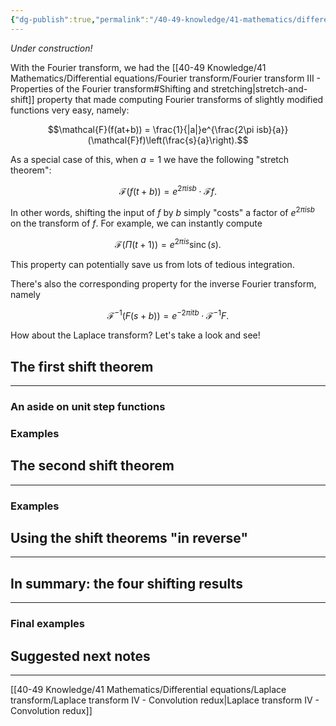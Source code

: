 ```yaml
---
{"dg-publish":true,"permalink":"/40-49-knowledge/41-mathematics/differential-equations/laplace-transform/laplace-transform-iii-the-shifting-theorems/","tags":["differential_equations"],"updated":"2025-08-21T15:11:20-07:00"}
---
```


*Under construction!*

With the Fourier transform, we had the [[40-49 Knowledge/41 Mathematics/Differential equations/Fourier transform/Fourier transform III - Properties of the Fourier transform#Shifting and stretching\|stretch-and-shift]] property that made computing Fourier transforms of slightly modified functions very easy, namely:

$$\mathcal{F}(f(at+b)) = \frac{1}{|a|}e^{\frac{2\pi isb}{a}}(\mathcal{F}f)\left(\frac{s}{a}\right).$$

As a special case of this, when $a=1$ we have the following "stretch theorem":

$$\mathcal{F}(f(t+b)) = e^{2\pi isb}\cdot \mathcal{F}f.$$

In other words, shifting the input of $f$ by $b$ simply "costs" a factor of $e^{2\pi isb}$ on the transform of $f$. For example, we can instantly compute

$$\mathcal{F}(\Pi(t+1))=e^{2\pi is}\operatorname{sinc}(s).$$

This property can potentially save us from lots of tedious integration.

There's also the corresponding property for the inverse Fourier transform, namely

$$\mathcal{F}^{-1}(F(s+b))=e^{-2\pi itb}\cdot \mathcal{F}^{-1}F.$$

How about the Laplace transform? Let's take a look and see!

## The first shift theorem
---

### An aside on unit step functions


### Examples


## The second shift theorem
---


### Examples


## Using the shift theorems "in reverse"
---


## In summary: the four shifting results
---

### Final examples



## Suggested next notes
---

[[40-49 Knowledge/41 Mathematics/Differential equations/Laplace transform/Laplace transform IV - Convolution redux\|Laplace transform IV - Convolution redux]]
